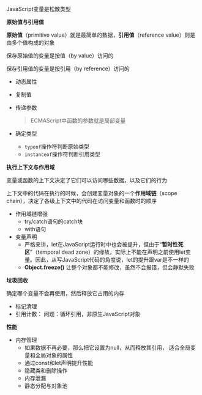 JavaScript变量是松散类型

**原始值与引用值**

**原始值**（primitive value）就是最简单的数据，**引用值**（reference value）则是由多个值构成的对象	

保存原始值的变量是按值（by value）访问的

保存引用值的变量是按引用（by reference）访问的

- 动态属性

- 复制值

- 传递参数

  > ECMAScript中函数的参数就是局部变量

- 确定类型

  - `typeof`操作符判断原始类型
  - `instanceof`操作符判断引用类型



**执行上下文与作用域**

变量或函数的上下文决定了它们可以访问哪些数据，以及它们的行为

上下文中的代码在执行的时候，会创建变量对象的一个**作用域链**（scope chain），决定了各级上下文中的代码在访问变量和函数时的顺序

- 作用域链增强
  - try/catch语句的catch块
  - with语句
- 变量声明
  - 严格来讲，let在JavaScript运行时中也会被提升，但由于“**暂时性死区**”（temporal dead zone）的缘故，实际上不能在声明之前使用let变量。因此，从写JavaScript代码的角度说，let的提升跟var是不一样的
  - **Object.freeze()** 让整个对象都不能修改，虽然不会报错，但会静默失败



**垃圾回收**

确定哪个变量不会再使用，然后释放它占用的内存

- 标记清理
- 引用计数： 问题：循环引用，非原生JavaScript对象



**性能**

- 内存管理
  - 如果数据不再必要，那么把它设置为null，从而释放其引用， 适合全局变量和全局对象的属性
  - 通过const和let声明提升性能
  - 隐藏类和删除操作
  - 内存泄漏
  - 静态分配与对象池